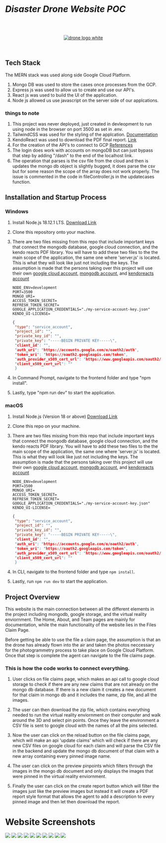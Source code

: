 # *Disaster Drone Website POC*
<br />
<br />

<p align="center">
  <a href="https://github.com/disaster-drone/">
    <img src="https://cdn.discordapp.com/attachments/804128313521471548/1105547469007364146/DRONE.png" alt="drone logo white">
  </a>
</p>

<br />

## Tech Stack
The MERN stack was used along side Google Cloud Platform.
1. Mongo DB was used to store the cases once processes from the GCP.
2. Express js was used to allow us to create and use our API's.
3. React js was used to build the UI of the application.
4. Node js allowed us use javascript on the server side of our applcations.

### things to note
1. This project was never deployed, just created in devleopment to run using node in the browser on port 3500 as set in .env.
2. TailwindCSS was used for the styling of the applcation. [Documentation](https://tailwindcss.com/docs/installation)
3. KendoReact was used to download the PDF final report. [Link](https://www.telerik.com/kendo-react-ui/components/pdfprocessing/)
4. For the creation of the API's to connect to GCP [References](https://github.com/googleapis/nodejs-storage)
5. The login does work with accounts on mongoDB but can just bypass that step by adding "/dash" to the end of the localhost link.
6. The operation that parses is the csv file from the cloud and then is updates the mongo db object is slightly bugged, it does parse the csv but for some reason the scope of the array does not work properly. The issue is commented in the code in fileController.js in the updatecases function.



## Installation and Startup Process
### Windows
1. Install Node.js 18.12.1 LTS.
[Download Link](https://nodejs.org/en/)
2. Clone this repository onto your machine.
3. There are two files missing from this repo that include important keys that connect the mongodb database, google cloud connection, and the kendo reacts PDF library. You will have to add these two files to the the main scope of the application, the same one where 'server.js' is located. This is what they will look like just not including the keys. The assumption is made that the persons taking over this project will use their own [google cloud account](https://cloud.google.com/), [mongodb account](https://account.mongodb.com/account/login), and [kendoreacts account](https://www.telerik.com/kendo-react-ui/components/pdfprocessing/)

   ``` .env
   NODE_ENV=development
   PORT=3500
   MONGO_URI=
   ACCESS_TOKEN_SECRET=
   REFRESH_TOKEN_SECRET=
   GOOGLE_APPLICATION_CREDENTIALS="./my-service-account-key.json"
   KENDO_UI-LICENSE=
   ```
   
   ``` my-service-account-key.json
   {
    "type": "service_account",
    "project_id": "",
    "private_key_id": "",
    "private_key": "-----BEGIN PRIVATE KEY-----\",
    "client_id": "",
    "auth_uri": "https://accounts.google.com/o/oauth2/auth",
    "token_uri": "https://oauth2.googleapis.com/token",
    "auth_provider_x509_cert_url": "https://www.googleapis.com/oauth2/v1/certs",
    "client_x509_cert_url": ""
    }
    ```

4. In Command Prompt, navigate to the frontend folder and type "npm install".
5. Lastly, type "npm run dev" to start the application.


### macOS
1. Install Node.js (Version 18 or above)
[Download Link](https://nodejs.org/en/download/)
2. Clone this repo on your machine.
3. There are two files missing from this repo that include important keys that connect the mongodb database, google cloud connection, and the kendo reacts PDF library. You will have to add these two files to the the main scope of the application, the same one where 'server.js' is located. This is what they will look like just not including the keys. The assumption is made that the persons taking over this project will use their own [google cloud account](https://cloud.google.com/), [mongodb account](https://account.mongodb.com/account/login), and [kendoreacts account](https://www.telerik.com/kendo-react-ui/components/pdfprocessing/)


   ``` .env
   NODE_ENV=development
   PORT=3500
   MONGO_URI=
   ACCESS_TOKEN_SECRET=
   REFRESH_TOKEN_SECRET=
   GOOGLE_APPLICATION_CREDENTIALS="./my-service-account-key.json"
   KENDO_UI-LICENSE=
   ```
   
   ``` my-service-account-key.json
   {
    "type": "service_account",
    "project_id": "",
    "private_key_id": "",
    "private_key": "-----BEGIN PRIVATE KEY-----\",
    "client_id": "",
    "auth_uri": "https://accounts.google.com/o/oauth2/auth",
    "token_uri": "https://oauth2.googleapis.com/token",
    "auth_provider_x509_cert_url": "https://www.googleapis.com/oauth2/v1/certs",
    "client_x509_cert_url": ""
    }
    ```
   
   
4. In CLI, navigate to the frontend folder and type `npm install`.
5. Lastly, run `npm run dev` to start the application.

## Project Overview
This website is the main connection between all the different elements in the project including mongodb, google storage, and the virtual reality enviornment. The Home, About, and Team pages are mainly for documentation, while the main functionality of the website lies in the Files Claim Page.

Before getting be able to use the file a claim page, the assumption is that an the drone has already flown into the air and taken the photos neccessary for the photogrammetry process to take place on Google Cloud Platform. Once that step is complete the agent can navigate to the file claims page. 

### This is how the code works to connect everything. 
1. User clicks on file claims page, which makes an api call to google cloud storage to check if there are any new claims that are not already on the mongo db database. If there is a new claim it creates a new document for that claim in mongo db and it includes the name, zip file, and all the images. 

2. The user can then download the zip file, which contains everything needed to run the virtual reality enviornment on their computer and walk around the 3D and select pin points. Once they leave the environment a CSV file is sent to google cloud with the names of all the pins selected.

3. Now the user can click on the reload button on the file claims page, which will make an api 'update claims' which will check if there are any new CSV files on google cloud for each claim and will parse the CSV file in the backend and update the mongo db document of that claim with a new array containing every pinned image name.

4. The user can click on the preview pinpoints which filters through the images in the mongo db document and only displays the images that were pinned in the virtual reality enviornment.

5. Finally the user can click on the create report button which will filter the images just like the preview images but instead it will create a PDF report style format that allows the agent to add a description to every pinned image and then let then download the report.

# Website Screenshots
  <img src="https://github.com/disaster-drone/Documentation/blob/main/media/0.png?raw=true" name="Login">
  <img src="https://github.com/disaster-drone/Documentation/blob/main/media/1.png?raw=true" name="Homepage">
  <img src="https://github.com/disaster-drone/Documentation/blob/main/media/2.png?raw=true" name="Aboutpage">
  <img src="https://github.com/disaster-drone/Documentation/blob/main/media/3.png?raw=true" name="Teampage">
  <img src="https://github.com/disaster-drone/Documentation/blob/main/media/4.png?raw=true" name="Fileclaims-page">
  <img src="https://github.com/disaster-drone/Documentation/blob/main/media/5.png?raw=true" name="Download-zip">
  <img src="https://github.com/disaster-drone/Documentation/blob/main/media/6.png?raw=true" name="View-gallery">
  <img src="https://github.com/disaster-drone/Documentation/blob/main/media/7.png?raw=true" name="Create-document">
  <img src="https://github.com/disaster-drone/Documentation/blob/main/media/8.png?raw=true" name="Download-document">
  <img src="https://github.com/disaster-drone/Documentation/blob/main/media/9.png?raw=true" name="Download-document">
